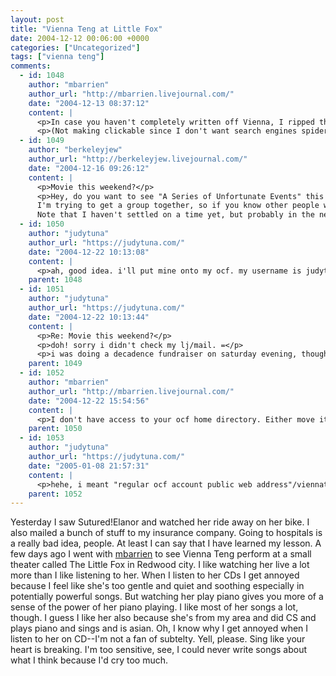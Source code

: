 ```yaml
---
layout: post
title: "Vienna Teng at Little Fox"
date: 2004-12-12 00:06:00 +0000
categories: ["Uncategorized"]
tags: ["vienna teng"]
comments:
  - id: 1048
    author: "mbarrien"
    author_url: "http://mbarrien.livejournal.com/"
    date: "2004-12-13 08:37:12"
    content: |
      <p>In case you haven't completely written off Vienna, I ripped the CD to the web server on my computer mike.2y.net, subdirectory /mp3/Vienna%20Teng (or if I'm at work and my computer is booted into Linux, /~mbarrien/mp3/Vienna%20Teng ).</p>
      <p>(Not making clickable since I don't want search engines spidering my home computer.)</p>
  - id: 1049
    author: "berkeleyjew"
    author_url: "http://berkeleyjew.livejournal.com/"
    date: "2004-12-16 09:26:12"
    content: |
      <p>Movie this weekend?</p>
      <p>Hey, do you want to see "A Series of Unfortunate Events" this weekend?<br />
      I'm trying to get a group together, so if you know other people who are interested, feel free to invite more.<br />
      Note that I haven't settled on a time yet, but probably in the neighborhood of Saturday evening.</p>
  - id: 1050
    author: "judytuna"
    author_url: "https://judytuna.com/"
    date: "2004-12-22 10:13:08"
    content: |
      <p>ah, good idea. i'll put mine onto my ocf. my username is judytuna and i'll put it into /viennateng</p>
    parent: 1048
  - id: 1051
    author: "judytuna"
    author_url: "https://judytuna.com/"
    date: "2004-12-22 10:13:44"
    content: |
      <p>Re: Movie this weekend?</p>
      <p>doh! sorry i didn't check my lj/mail. =</p>
      <p>i was doing a decadence fundraiser on saturday evening, though. yeeek. i hope it was good. =)</p>
    parent: 1049
  - id: 1052
    author: "mbarrien"
    author_url: "http://mbarrien.livejournal.com/"
    date: "2004-12-22 15:54:56"
    content: |
      <p>I don't have access to your ocf home directory. Either move it to your web space (public_html), or run "chmod +rx /home/j/ju/judytuna" to let me (and everyone else in OCF) have permissions into reading your home directory.</p>
    parent: 1050
  - id: 1053
    author: "judytuna"
    author_url: "https://judytuna.com/"
    date: "2005-01-08 21:57:31"
    content: |
      <p>hehe, i meant "regular ocf account public web address"/viennateng. i was trying to be all sly about links like you were. anyway, i finally put them up  now.</p>
    parent: 1052
---
```


Yesterday I saw Sutured!Elanor and watched her ride away on her bike. I also mailed a bunch of stuff to my insurance company. Going to hospitals is a really bad idea, people. At least I can say that I have learned my lesson. A few days ago I went with [mbarrien](http://mbarrien.livejournal.com/) to see Vienna Teng perform at a small theater called The Little Fox in Redwood city. I like watching her live a lot more than I like listening to her. When I listen to her CDs I get annoyed because I feel like she's too gentle and quiet and soothing especially in potentially powerful songs. But watching her play piano gives you more of a sense of the power of her piano playing. I like most of her songs a lot, though. I guess I like her also because she's from my area and did CS and plays piano and sings and is asian. Oh, I know why I get annoyed when I listen to her on CD--I'm not a fan of subtelty. Yell, please. Sing like your heart is breaking. I'm too sensitive, see, I could never write songs about what I think because I'd cry too much.